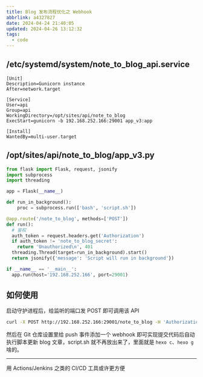 ```yaml
---
title: Blog 发布流程优化之 Webhook
abbrlink: a4327827
date: 2024-04-24 21:40:05
updated: 2024-04-26 13:12:32
tags:
  - code
---
```

## /etc/systemd/system/note_to_blog_api.service

```systemd
[Unit]
Description=Gunicorn instance
After=network.target

[Service]
User=api
Group=api
WorkingDirectory=/opt/sites/api/note_to_blog
ExecStart=gunicorn -b 192.168.252.166:29001 app_v3:app

[Install]
WantedBy=multi-user.target
```

## /opt/sites/api/note_to_blog/app_v3.py

```python
from flask import Flask, request, jsonify
import subprocess
import threading

app = Flask(__name__)

def run_in_background():
    proc = subprocess.run(['bash', 'script.sh'])

@app.route('/note_to_blog', methods=['POST'])
def run():
  # 鉴权
  auth_token = request.headers.get('Authorization')
  if auth_token != 'note_to_blog_secret':
    return 'Unauthorized\n', 401
  threading.Thread(target=run_in_background).start()
  return jsonify({'message': 'Script will run in background'})

if __name__ == '__main__':
  app.run(host='192.168.252.166', port=29001)
```

## 如何使用

启动守护进程后，给监听的端口发 POST 即可调用该 API

```bash
curl -X POST http://192.168.252.166:29001/note_to_blog -H 'Authorization: note_to_blog_secret'
```

然后在 Git 仓库设置里给 push 事件添加一个 webhook 即可实现提交代码后自动执行脚本更新 blog 文章，script.sh 就不再放出来了，里面就是 `hexo c`、`hexo g` 啥的。

---

用 Actions/Jenkins 之类的 CI/CD 工具或许更方便
